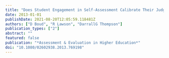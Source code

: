 ```yaml
---
title: "Does Student Engagement in Self-Assessment Calibrate Their Judgement over Time?"
date: 2013-01-01
publishDate: 2021-08-20T12:05:59.118481Z
authors: ["D Boud", "R Lawson", "DarrallG Thompson"]
publication_types: ["2"]
abstract: ""
featured: false
publication: "*Assessment & Evaluation in Higher Education*"
doi: "10.1080/02602938.2013.769198"
---
```


